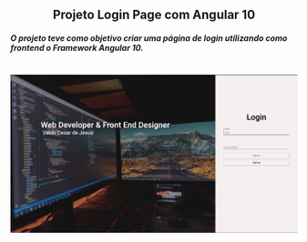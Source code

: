<div align="center">

## Projeto Login Page com Angular 10

</div>

##### O projeto teve como objetivo criar uma página de login utilizando como frontend o Framework Angular 10. 

#

![Logo do Markdown](https://github.com/ValdirCezar/login-page-example-front/blob/master/src/assets/img/finish.png?raw=true)
